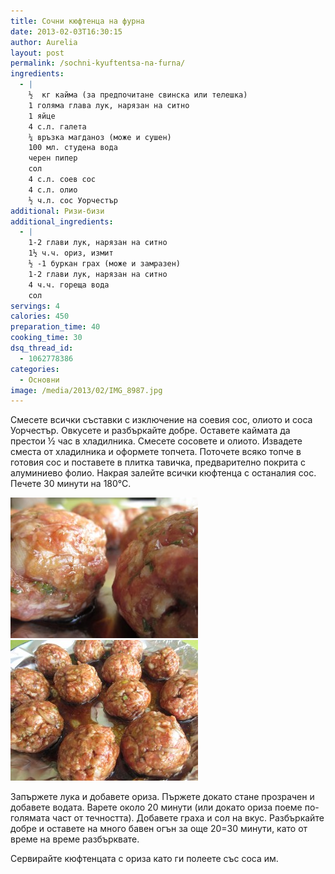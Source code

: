 ```yaml
---
title: Сочни кюфтенца на фурна
date: 2013-02-03T16:30:15
author: Aurelia
layout: post
permalink: /sochni-kyuftentsa-na-furna/
ingredients:
  - |
    ½  кг кайма (за предпочитане свинска или телешка)
    1 голяма глава лук, нарязан на ситно
    1 яйце
    4 с.л. галета
    ¼ връзка магданоз (може и сушен)
    100 мл. студена вода
    черен пипер
    сол
    4 с.л. соев сос
    4 с.л. олио
    ½ ч.л. сос Уорчестър
additional: Ризи-бизи
additional_ingredients:
  - |
    1-2 глави лук, нарязан на ситно
    1½ ч.ч. ориз, измит
    ½ -1 буркан грах (може и замразен)
    1-2 глави лук, нарязан на ситно
    4 ч.ч. гореща вода
    сол
servings: 4
calories: 450
preparation_time: 40
cooking_time: 30
dsq_thread_id:
  - 1062778386
categories:
  - Основни
image: /media/2013/02/IMG_8987.jpg
---
```

Смесете всички съставки с изключение на соевия сос, олиото и соса Уорчестър. Овкусете и разбъркайте добре. Оставете каймата да престои ½ час в хладилника. Смесете сосовете и олиото. Извадете сместа от хладилника и оформете топчета. Поточете всяко топче в готовия сос и поставете в плитка тавичка, предварително покрита с алуминиево фолио. Накрая залейте всички кюфтенца с останалия сос. Печете 30 минути на 180°С.
  
<img src="/media/2013/02/IMG_8976-300x225.jpg" class="alignleft" />
<img src="/media/2013/02/IMG_8983-300x225.jpg" class="alignright" />
  
Запържете лука и добавете ориза. Пържете докато стане прозрачен и добавете водата. Варете около 20 минути (или докато ориза поеме по-голямата част от течността). Добавете граха и сол на вкус. Разбъркайте добре и оставете на много бавен огън за още 20=30 минути, като от време на време разбърквате.
  
Сервирайте кюфтенцата с ориза като ги полеете със соса им.